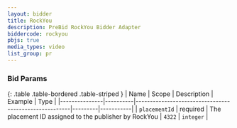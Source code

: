 ```yaml
---
layout: bidder
title: RockYou
description: PreBid RockYou Bidder Adapter
biddercode: rockyou
pbjs: true
media_types: video
list_group: pr
---
```


### Bid Params

{: .table .table-bordered .table-striped }
| Name          | Scope    | Description                                           | Example | Type      |
|---------------|----------|-------------------------------------------------------|---------|-----------|
| `placementId` | required | The placement ID assigned to the publisher by RockYou | `4322`  | `integer` |
